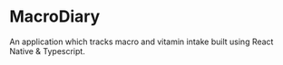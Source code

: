 # MacroDiary
An application which tracks macro and vitamin intake built using React Native &amp; Typescript.
